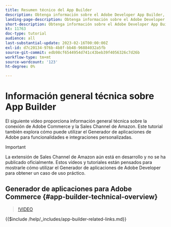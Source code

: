 ```yaml
---
title: Resumen técnico del App Builder
description: Obtenga información sobre el Adobe Developer App Builder, utilizado en Adobe Commerce con información general técnica
landing-page-description: Obtenga información sobre el Adobe Developer App Builder, utilizado en Adobe Commerce con información general técnica
short-description: Obtenga información sobre el Adobe Developer App Builder, utilizado en Adobe Commerce con información general técnica
kt: 11763
doc-type: tutorial
audience: all
last-substantial-update: 2023-02-16T00:00:00Z
exl-id: d7c20134-976b-4b8f-bb48-96884032a5fb
source-git-commit: edb98cf6544954d741c43beb39f4056326c7d26b
workflow-type: tm+mt
source-wordcount: '123'
ht-degree: 0%

---
```


# Información general técnica sobre App Builder

El siguiente vídeo proporciona información general técnica sobre la conexión de Adobe Commerce y la Sales Channel de Amazon. Este tutorial también explora cómo puede utilizar el Generador de aplicaciones de Adobe para funcionalidades e integraciones personalizadas.

>[!IMPORTANT]
>
>La extensión de Sales Channel de Amazon aún está en desarrollo y no se ha publicado oficialmente.  Estos vídeos y tutoriales están pensados para mostrarle cómo utilizar el Generador de aplicaciones de Adobe Developer para obtener un caso de uso práctico.


## Generador de aplicaciones para Adobe Commerce {#app-builder-technical-overview}

>[!VIDEO](https://video.tv.adobe.com/v/3413512?quality=12&learn=on)

{{$include /help/_includes/app-builder-related-links.md}}
